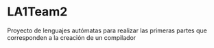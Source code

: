 # LA1Team2
Proyecto de lenguajes autómatas para realizar las primeras partes que corresponden a la creación de un compilador
